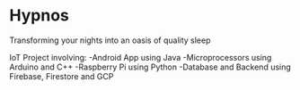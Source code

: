 # Hypnos
Transforming your nights into an oasis of quality sleep

IoT Project involving: 
-Android App using Java
-Microprocessors using Arduino and C++
-Raspberry Pi using Python
-Database and Backend using Firebase, Firestore and GCP

